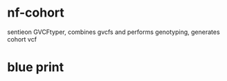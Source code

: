 # nf-cohort
sentieon GVCFtyper, combines gvcfs and performs genotyping, generates cohort vcf

# blue print

